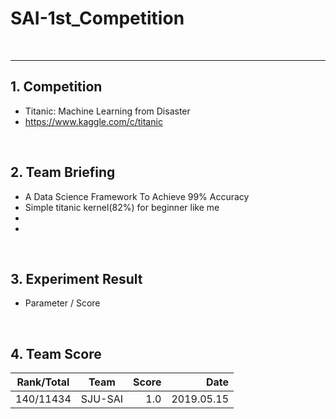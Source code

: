 # SAI-1st_Competition

<br>
<hr>

## 1. Competition
 - Titanic: Machine Learning from Disaster
 - https://www.kaggle.com/c/titanic

<br>

## 2. Team Briefing
 - A Data Science Framework To Achieve 99% Accuracy
 - Simple titanic kernel(82%) for beginner like me 
 -
 -

<br>


## 3. Experiment Result
 - Parameter / Score

<br>

## 4. Team Score

| Rank/Total | Team | Score | Date |
|---|:---:|---:|---:|
| 140/11434 | SJU-SAI | 1.0 | 2019.05.15 |
